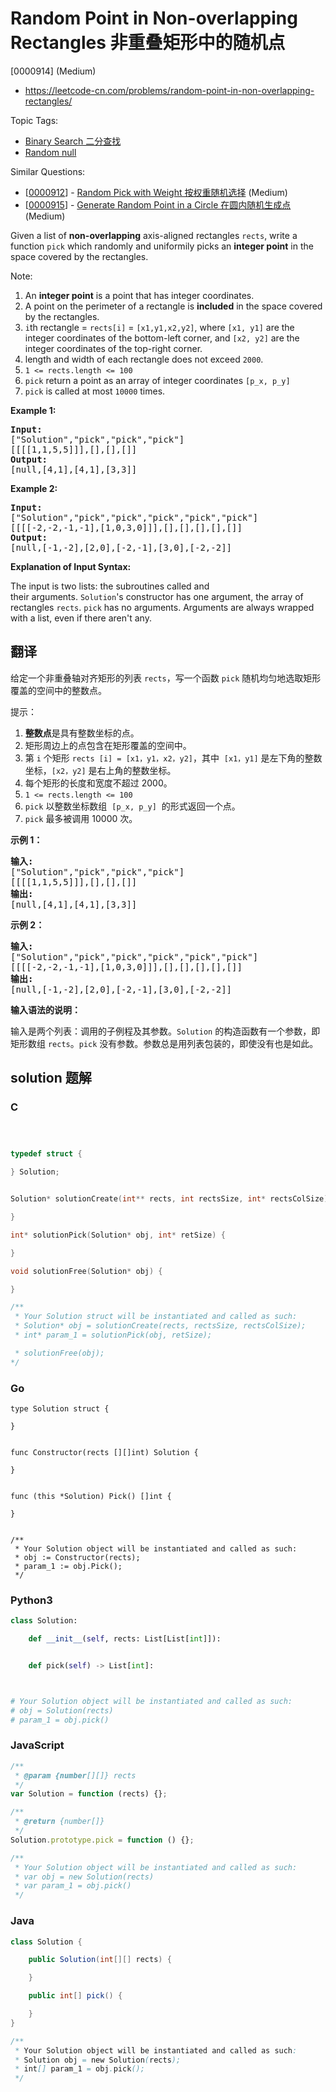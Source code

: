 # Random Point in Non-overlapping Rectangles 非重叠矩形中的随机点

[0000914] (Medium)

- https://leetcode-cn.com/problems/random-point-in-non-overlapping-rectangles/

Topic Tags:

- [Binary Search 二分查找](https://leetcode-cn.com/tag/binary-search/)
- [Random null](https://leetcode-cn.com/tag/random/)

Similar Questions:

- [[0000912](https://leetcode-cn.com/problems/random-pick-with-weight/)] - [Random Pick with Weight 按权重随机选择](./0000912.random-pick-with-weight.md) (Medium)
- [[0000915](https://leetcode-cn.com/problems/generate-random-point-in-a-circle/)] - [Generate Random Point in a Circle 在圆内随机生成点](./0000915.generate-random-point-in-a-circle.md) (Medium)

Given a list of **non-overlapping** axis-aligned rectangles `rects`, write a function `pick` which randomly and uniformily picks an **integer point** in the space covered by the rectangles.

Note:

1.  An **integer point** is a point that has integer coordinates.
2.  A point on the perimeter of a rectangle is **included** in the space covered by the rectangles.
3.  `i`th rectangle = `rects[i]` = `[x1,y1,x2,y2]`, where `[x1, y1]` are the integer coordinates of the bottom-left corner, and `[x2, y2]` are the integer coordinates of the top-right corner.
4.  length and width of each rectangle does not exceed `2000`.
5.  `1 <= rects.length <= 100`
6.  `pick` return a point as an array of integer coordinates `[p_x, p_y]`
7.  `pick` is called at most `10000` times.

**Example 1:**

<pre><strong>Input: 
</strong><span id="example-input-1-1">["Solution","pick","pick","pick"]
</span><span id="example-input-1-2">[[[[1,1,5,5]]],[],[],[]]</span>
<strong>Output: 
</strong><span id="example-output-1">[null,[4,1],[4,1],[3,3]]</span>
</pre>

**Example 2:**

<pre><strong>Input: 
</strong><span id="example-input-2-1">["Solution","pick","pick","pick","pick","pick"]
</span><span id="example-input-2-2">[[[[-2,-2,-1,-1],[1,0,3,0]]],[],[],[],[],[]]</span>
<strong>Output: 
</strong><span id="example-output-2">[null,[-1,-2],[2,0],[-2,-1],[3,0],[-2,-2]]</span></pre>

**Explanation of Input Syntax:**

The input is two lists: the subroutines called and their arguments. `Solution`'s constructor has one argument, the array of rectangles `rects`. `pick` has no arguments. Arguments are always wrapped with a list, even if there aren't any.

## 翻译

给定一个非重叠轴对齐矩形的列表 `rects`，写一个函数 `pick` 随机均匀地选取矩形覆盖的空间中的整数点。

提示：

1.  **整数点**是具有整数坐标的点。
2.  矩形周边上的点包含在矩形覆盖的空间中。
3.  第 `i` 个矩形 `rects [i] = [x1，y1，x2，y2]`，其中  `[x1，y1]` 是左下角的整数坐标，`[x2，y2]` 是右上角的整数坐标。
4.  每个矩形的长度和宽度不超过 2000。
5.  `1 <= rects.length <= 100`
6.  `pick` 以整数坐标数组  `[p_x, p_y]`  的形式返回一个点。
7.  `pick` 最多被调用 10000 次。

**示例 1：**

<pre><strong>输入: 
</strong>["Solution","pick","pick","pick"]
[[[[1,1,5,5]]],[],[],[]]
<strong>输出: 
</strong>[null,[4,1],[4,1],[3,3]]
</pre>

**示例 2：**

<pre><strong>输入: 
</strong>["Solution","pick","pick","pick","pick","pick"]
[[[[-2,-2,-1,-1],[1,0,3,0]]],[],[],[],[],[]]
<strong>输出: 
</strong>[null,[-1,-2],[2,0],[-2,-1],[3,0],[-2,-2]]</pre>

**输入语法的说明：**

输入是两个列表：调用的子例程及其参数。`Solution` 的构造函数有一个参数，即矩形数组 `rects`。`pick` 没有参数。参数总是用列表包装的，即使没有也是如此。

## solution 题解

### C

```c



typedef struct {

} Solution;


Solution* solutionCreate(int** rects, int rectsSize, int* rectsColSize) {

}

int* solutionPick(Solution* obj, int* retSize) {

}

void solutionFree(Solution* obj) {

}

/**
 * Your Solution struct will be instantiated and called as such:
 * Solution* obj = solutionCreate(rects, rectsSize, rectsColSize);
 * int* param_1 = solutionPick(obj, retSize);

 * solutionFree(obj);
*/
```

### Go

```golang
type Solution struct {

}


func Constructor(rects [][]int) Solution {

}


func (this *Solution) Pick() []int {

}


/**
 * Your Solution object will be instantiated and called as such:
 * obj := Constructor(rects);
 * param_1 := obj.Pick();
 */
```

### Python3

```python
class Solution:

    def __init__(self, rects: List[List[int]]):


    def pick(self) -> List[int]:



# Your Solution object will be instantiated and called as such:
# obj = Solution(rects)
# param_1 = obj.pick()
```

### JavaScript

```javascript
/**
 * @param {number[][]} rects
 */
var Solution = function (rects) {};

/**
 * @return {number[]}
 */
Solution.prototype.pick = function () {};

/**
 * Your Solution object will be instantiated and called as such:
 * var obj = new Solution(rects)
 * var param_1 = obj.pick()
 */
```

### Java

```java
class Solution {

    public Solution(int[][] rects) {

    }

    public int[] pick() {

    }
}

/**
 * Your Solution object will be instantiated and called as such:
 * Solution obj = new Solution(rects);
 * int[] param_1 = obj.pick();
 */
```
